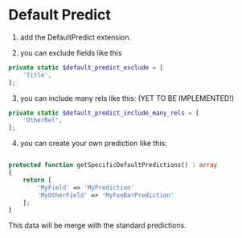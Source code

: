 Default Predict
===============================================


1. add the DefaultPredict extension.

2. you can exclude fields like this 

```php
private static $default_predict_exclude = [
    'Title',
];
```

3. you can include many rels like this: (YET TO BE IMPLEMENTED!)

```php
private static $default_predict_include_many_rels = [
    'OtherRel',
];
```

4. you can create your own prediction like this:

```php

protected function getSpecificDefaultPredictions() : array
{
    return [
        'MyField' => 'MyPrediction'
        'MyOtherField' => 'MyFooBarPrediction'
    ];
}

```
This data will be merge with the standard predictions.
